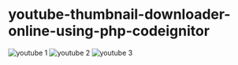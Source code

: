 # youtube-thumbnail-downloader-online-using-php-codeignitor

![youtube 1](https://github.com/ganeshkumar2022/youtube-thumbnail-downloader-online-using-php-codeignitor/assets/118204387/64caaf31-96b9-45f7-8e69-e11edddaf979)
![youtube 2](https://github.com/ganeshkumar2022/youtube-thumbnail-downloader-online-using-php-codeignitor/assets/118204387/d4ac2ad8-1db2-45bf-a3a7-fff7923e640d)
![youtube 3](https://github.com/ganeshkumar2022/youtube-thumbnail-downloader-online-using-php-codeignitor/assets/118204387/9ff6a2d3-ab49-4836-bcfb-182715a1ad69)

